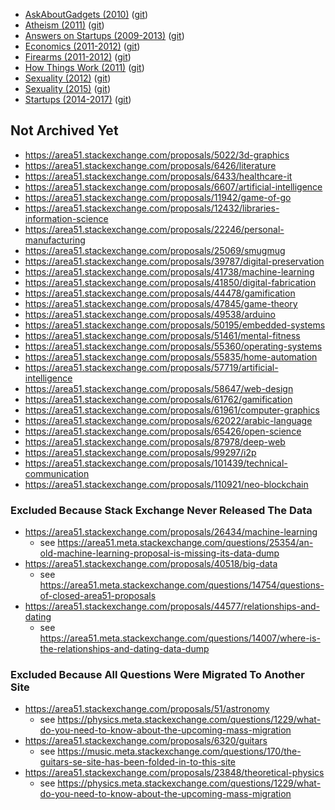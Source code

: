 - [AskAboutGadgets (2010)](https://collapsed-stacks.github.io/gadgets/)
  ([git](https://github.com/collapsed-stacks/gadgets/))
- [Atheism (2011)](https://collapsed-stacks.github.io/atheism/)
  ([git](https://github.com/collapsed-stacks/atheism/))
- [Answers on Startups (2009-2013)](https://collapsed-stacks.github.io/onstartups/)
  ([git](https://github.com/collapsed-stacks/onstartups/))
- [Economics (2011-2012)](https://collapsed-stacks.github.io/economics/)
  ([git](https://github.com/collapsed-stacks/economics/))
- [Firearms (2011-2012)](https://collapsed-stacks.github.io/firearms/)
  ([git](https://github.com/collapsed-stacks/firearms/))
- [How Things Work (2011)](https://collapsed-stacks.github.io/htw/)
  ([git](https://github.com/collapsed-stacks/htw/))
- [Sexuality (2012)](https://collapsed-stacks.github.io/sexuality/)
  ([git](https://github.com/collapsed-stacks/sexuality/))
- [Sexuality (2015)](https://collapsed-stacks.github.io/sexuality-2015/)
  ([git](https://github.com/collapsed-stacks/sexuality-2015/))
- [Startups (2014-2017)](https://collapsed-stacks.github.io/startups/)
  ([git](https://github.com/collapsed-stacks/startups/))

## Not Archived Yet

- <https://area51.stackexchange.com/proposals/5022/3d-graphics>
- <https://area51.stackexchange.com/proposals/6426/literature>
- <https://area51.stackexchange.com/proposals/6433/healthcare-it>
- <https://area51.stackexchange.com/proposals/6607/artificial-intelligence>
- <https://area51.stackexchange.com/proposals/11942/game-of-go>
- <https://area51.stackexchange.com/proposals/12432/libraries-information-science>
- <https://area51.stackexchange.com/proposals/22246/personal-manufacturing>
- <https://area51.stackexchange.com/proposals/25069/smugmug>
- <https://area51.stackexchange.com/proposals/39787/digital-preservation>
- <https://area51.stackexchange.com/proposals/41738/machine-learning>
- <https://area51.stackexchange.com/proposals/41850/digital-fabrication>
- <https://area51.stackexchange.com/proposals/44478/gamification>
- <https://area51.stackexchange.com/proposals/47845/game-theory>
- <https://area51.stackexchange.com/proposals/49538/arduino>
- <https://area51.stackexchange.com/proposals/50195/embedded-systems>
- <https://area51.stackexchange.com/proposals/51461/mental-fitness>
- <https://area51.stackexchange.com/proposals/55360/operating-systems>
- <https://area51.stackexchange.com/proposals/55835/home-automation>
- <https://area51.stackexchange.com/proposals/57719/artificial-intelligence>
- <https://area51.stackexchange.com/proposals/58647/web-design>
- <https://area51.stackexchange.com/proposals/61762/gamification>
- <https://area51.stackexchange.com/proposals/61961/computer-graphics>
- <https://area51.stackexchange.com/proposals/62022/arabic-language>
- <https://area51.stackexchange.com/proposals/65426/open-science>
- <https://area51.stackexchange.com/proposals/87978/deep-web>
- <https://area51.stackexchange.com/proposals/99297/i2p>
- <https://area51.stackexchange.com/proposals/101439/technical-communication>
- <https://area51.stackexchange.com/proposals/110921/neo-blockchain>

### Excluded Because Stack Exchange Never Released The Data

- <https://area51.stackexchange.com/proposals/26434/machine-learning>
  - see <https://area51.meta.stackexchange.com/questions/25354/an-old-machine-learning-proposal-is-missing-its-data-dump>
- <https://area51.stackexchange.com/proposals/40518/big-data>
  - see <https://area51.meta.stackexchange.com/questions/14754/questions-of-closed-area51-proposals>
- <https://area51.stackexchange.com/proposals/44577/relationships-and-dating>
  - see <https://area51.meta.stackexchange.com/questions/14007/where-is-the-relationships-and-dating-data-dump>

### Excluded Because All Questions Were Migrated To Another Site

- <https://area51.stackexchange.com/proposals/51/astronomy>
  - see <https://physics.meta.stackexchange.com/questions/1229/what-do-you-need-to-know-about-the-upcoming-mass-migration>
- <https://area51.stackexchange.com/proposals/6320/guitars>
  - see <https://music.meta.stackexchange.com/questions/170/the-guitars-se-site-has-been-folded-in-to-this-site>
- <https://area51.stackexchange.com/proposals/23848/theoretical-physics>
  - see <https://physics.meta.stackexchange.com/questions/1229/what-do-you-need-to-know-about-the-upcoming-mass-migration>
